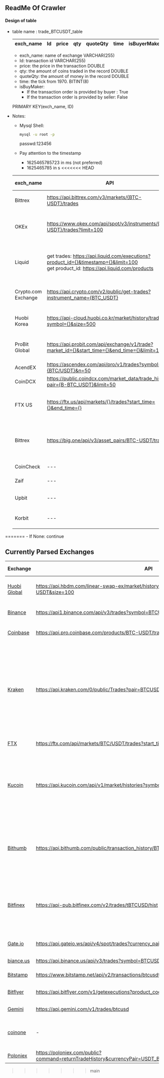 ## ReadMe Of Crawler

#### Design of table
- table name : trade_BTCUSDT_table

    |exch_name| Id | price | qty |quoteQty| time | isBuyerMaker |
    |----|-------|-----|-----------|-----------|---|---|
    
    - exch_name: name of exchange VARCHAR(255)
    - Id: transaction id VARCHAR(255)
    - price: the price in the transaction DOUBLE
    - qty: the amount of coins traded in the record DOUBLE
    - quoteQty: the amount of money in the record DOUBLE
    - time: the tick from 1970. BITINT(8)
    - isBuyMaker: 
        - If the transaction order is provided by buyer : True
        - If the transaction order is provided by seller: False

    PRIMARY KEY(exch_name, ID)

- Notes:
    - Mysql Shell:
        ```bash
        mysql -u root -p
        ```
        passwd:123456

    - Pay attention to the timestamp
        - 1625465785723 in ms (not preferred)
        - 1625465785 in s
<<<<<<< HEAD



    |exch_name| API | Request Limit | Running interval |Remarks|
    |----|-------|-----|-----------|-----------|
    |Bittrex|https://api.bittrex.com/v3/markets/{BTC-USDT}/trades||60|have no market of BNBUSDT|
    |OKEx|https://www.okex.com/api/spot/v3/instruments/{BTC-USDT}/trades?limit=100|20 times/2 s for get trades api|60|have no market of BNBUSDT|
    |Liquid|get trades: https://api.liquid.com/executions?product_id={}&timestamp={}&limit=100 <br> get product_id: https://api.liquid.com/products|300 requets per 5 minutes|60|only have markets of "BTCUSDT", "ETHUSDT", "DOTUSDT", "UNIUSDT"|
    |Crypto.com Exchange|https://api.crypto.com/v2/public/get-trades?instrument_name={BTC_USDT}|100 requests per second|60|have no market of BNBUSDT|
    |Huobi Korea|https://api-cloud.huobi.co.kr/market/history/trade?symbol={}&size=500|10 requests per second|60|have no market of BNBUSDT|
    |ProBit Global|https://api.probit.com/api/exchange/v1/trade?market_id={}&start_time={}&end_time={}&limit=1000|20 requests per second|60|-|
    |AcendEX|https://ascendex.com/api/pro/v1/trades?symbol={BTC/USDT}&n=50||60||
    |CoinDCX|https://public.coindcx.com/market_data/trade_history?pair={B-BTC_USDT}&limit=50||60||
    |FTX US|https://ftx.us/api/markets/{}/trades?start_time={}&end_time={}|30 requests per second|60|have no market of BNBUSDT, ADAUSDT, DOTUSDT|
    |Bittrex|https://big.one/api/v3/asset_pairs/BTC-USDT/trades|for a single ip: 500 requests per 10 seconds|60|returns the latest 50 trades|
    |CoinCheck|---|---|---|Only supports jpy|
    |Zaif|---|---|---|Only supports jpy|
    |Upbit|---|---|---|Only supports krw|
    |Korbit|---|---|---|not sure if it has api for trades|
=======
    - If None:
        continue

## Currently Parsed Exchanges
| Exchange | API | Request Limit | Running Interval | Remarks |
| -------- | --- | ------------- | ---------------- | ------- |
|[Huobi Global](https://huobiapi.github.io/docs/usdt_swap/v1/en/#general-query-a-batch-of-trade-records-of-a-contract)| https://api.hbdm.com/linear-swap-ex/market/history/trade?contract_code=BTC-USDT&size=100 | General 120 times request / 3 seconds for each IP| 60s | - 
|[Binance](https://binance-docs.github.io/apidocs/spot/en/#symbol-price-ticker)|https://api1.binance.com/api/v3/trades?symbol=BTCUSDT (1 weight for 1 coin)|1200 weights / min for each IP| 60s | -|
|[Coinbase](https://docs.pro.coinbase.com/#get-trades)|https://api.pro.coinbase.com/products/BTC-USDT/trades| 10 requests / second for each IP| 60s | - |
|[Kraken](https://docs.kraken.com/rest/)| https://api.kraken.com/0/public/Trades?pair=BTCUSDT&since=1625531618 | Every REST API user has a "call counter" which starts at 0, trade history calls increase the counter by 2. The maximum is 15, and the reduce rate is -0.33/second.| 60s | The limit is a problem. To solve it, one solutions is to crawl the transaction of different coins at cost of some some seconds delay| 
|[FTX](https://docs.ftx.com/#authentication) | https://ftx.com/api/markets/BTC/USDT/trades?start_time=1625531563&end_time=1625531657 | 30 requests / second | 60s | - |
|[Kucoin](https://docs.kucoin.top/#base-url) | https://api.kucoin.com/api/v1/market/histories?symbol=BTC-USDT | 1800 requests / minute | 30s | There seems no control of how many records or what time period of records returned by the endpoint.
| [Bithumb](https://apidocs.bithumb.com/) | https://api.bithumb.com/public/transaction_history/BTC_KRW |  135 requests / second | - |   As this exchanges only support transaction in Korean Won, not USD, so I ignoreed|
| [Bitfinex](https://docs.bitfinex.com/docs) |https://api-pub.bitfinex.com/v2/trades/tBTCUSD/hist (90 req/min) |rate limit is between 10 and 90 requests per minute, depending on the specific REST API endpoint| 60s | 
|[Gate.io](https://www.gate.io/docs/apiv4/en/index.html#retrieve-market-trades) | https://api.gateio.ws/api/v4/spot/trades?currency_pair=BTC_USDT&limit=1000 | 300 read operations per IP per second| 
|[biance.us](https://github.com/binance-us/binance-official-api-docs/blob/master/rest-api.md#general-info-on-limits) | https://api.binance.us/api/v3/trades?symbol=BTCUSDT (1 weight/request) | 1200 weight / minute |  
|[Bitstamp](https://www.bitstamp.net/api/#what-is-api) | https://www.bitstamp.net/api/v2/transactions/btcusdt/?time=hour | 8000 requests / 10 mins
|[Bitflyer](https://bitflyer.com/en-us/api) | https://api.bitflyer.com/v1/getexecutions?product_code=BTC_USD&count=100 | 500 queries per 5 minutes | - | The api seems not accessible.
|[Gemini](https://docs.gemini.com/rest-api/#two-factor-authentication) | https://api.gemini.com/v1/trades/btcusd | 120 requests per minute |
|[coinone](https://coinone.co.kr/exchange/trade/btc/krw) | - | - | -| It only contains KRW not USD, ignore|
|[Poloniex](https://docs.poloniex.com/#returntradehistory-public) | https://poloniex.com/public?command=returnTradeHistory&currencyPair=USDT_BTC&start=1610158341&end=1610499372 |  6 calls per second | 
>>>>>>> main
